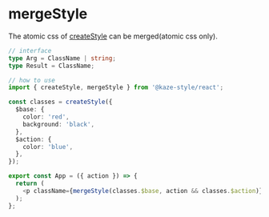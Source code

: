 # mergeStyle

The atomic css of [createStyle](https://github.com/taishinaritomi/kaze-style/blob/main/docs/3.CREATE_STYLE.md) can be merged(atomic css only).

```ts
// interface
type Arg = ClassName | string;
type Result = ClassName;

// how to use
import { createStyle, mergeStyle } from '@kaze-style/react';

const classes = createStyle({
  $base: {
    color: 'red',
    background: 'black',
  },
  $action: {
    color: 'blue',
  },
});

export const App = ({ action }) => {
  return (
    <p className={mergeStyle(classes.$base, action && classes.$action)}></p>
  );
};
```
